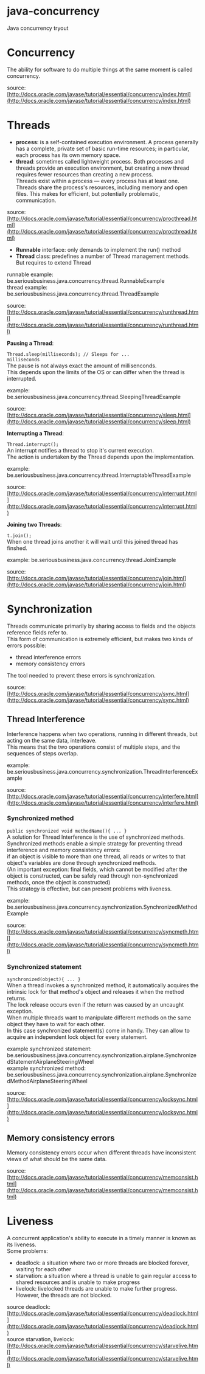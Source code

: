 java-concurrency
================

Java concurrency tryout  
  
# Concurrency  
  
The ability for software to do multiple things at the same moment is called concurrency.  
  
source: [http://docs.oracle.com/javase/tutorial/essential/concurrency/index.html](http://docs.oracle.com/javase/tutorial/essential/concurrency/index.html)  
  
# Threads  
  
- **process**: is a self-contained execution environment.  A process generally has a complete, private set of basic run-time resources;  in particular, each process has its own memory space.  
- **thread**: sometimes called lightweight process.  Both processes and threads provide an execution environment,  but creating a new thread requires fewer resources than creating a new process.  
Threads exist within a process — every process has at least one.  Threads share the process's resources, including memory and open files.  This makes for efficient, but potentially problematic, communication.  
  
source: [http://docs.oracle.com/javase/tutorial/essential/concurrency/procthread.html](http://docs.oracle.com/javase/tutorial/essential/concurrency/procthread.html)  
  
- **Runnable** interface: only demands to implement the run() method  
- **Thread** class: predefines a number of Thread management methods. But requires to extend Thread  
  
runnable example: be.seriousbusiness.java.concurrency.thread.RunnableExample  
thread example: be.seriousbusiness.java.concurrency.thread.ThreadExample  
  
source: [http://docs.oracle.com/javase/tutorial/essential/concurrency/runthread.html](http://docs.oracle.com/javase/tutorial/essential/concurrency/runthread.html)  
  
**Pausing a Thread**:  
  
<code>Thread.sleep(milliseconds); // Sleeps for ... milliseconds</code>  
The pause is not always exact the amount of millisenconds.  
This depends upon the limits of the OS or can differ when the thread is interrupted.  
  
example: be.seriousbusiness.java.concurrency.thread.SleepingThreadExample  
  
source: [http://docs.oracle.com/javase/tutorial/essential/concurrency/sleep.html](http://docs.oracle.com/javase/tutorial/essential/concurrency/sleep.html)  
  
**Interrupting a Thread**:  
  
<code>Thread.interrupt();</code>  
An interrupt notifies a thread to stop it's current execution.  
The action is undertaken by the Thread depends upon the implementation.  
  
example: be.seriousbusiness.java.concurrency.thread.InterruptableThreadExample  
  
source: [http://docs.oracle.com/javase/tutorial/essential/concurrency/interrupt.html](http://docs.oracle.com/javase/tutorial/essential/concurrency/interrupt.html)  
  
**Joining two Threads**:  
  
<code>t.join();</code>  
When one thread joins another it will wait until this joined thread has finshed.  
  
example: be.seriousbusiness.java.concurrency.thread.JoinExample  
  
source: [http://docs.oracle.com/javase/tutorial/essential/concurrency/join.html](http://docs.oracle.com/javase/tutorial/essential/concurrency/join.html)  
  
# Synchronization  
  
Threads communicate primarily by sharing access to fields and the objects reference fields refer to.  
This form of communication is extremely efficient, but makes two kinds of errors possible:  
- thread interference errors  
- memory consistency errors  

The tool needed to prevent these errors is synchronization.  
  
source: [http://docs.oracle.com/javase/tutorial/essential/concurrency/sync.html](http://docs.oracle.com/javase/tutorial/essential/concurrency/sync.html)  
  
## Thread Interference  

Interference happens when two operations, running in different threads, but acting on the same data, interleave.  
This means that the two operations consist of multiple steps, and the sequences of steps overlap.  
  
example: be.seriousbusiness.java.concurrency.synchronization.ThreadInterferenceExample  
  
source: [http://docs.oracle.com/javase/tutorial/essential/concurrency/interfere.html](http://docs.oracle.com/javase/tutorial/essential/concurrency/interfere.html)  
  
### Synchronized method  
  
<code>public synchronized void methodName(){ ... }</code>  
A solution for Thread Interference is the use of synchronized methods.  
Synchronized methods enable a simple strategy for preventing thread interference and memory consistency errors:  
if an object is visible to more than one thread, all reads or writes to that object's variables are done through synchronized methods.  
(An important exception: final fields, which cannot be modified after the object is constructed, can be safely read through non-synchronized methods, once the object is constructed)  
This strategy is effective, but can present problems with liveness.  
  
example: be.seriousbusiness.java.concurrency.synchronization.SynchronizedMethodExample  
  
source: [http://docs.oracle.com/javase/tutorial/essential/concurrency/syncmeth.html](http://docs.oracle.com/javase/tutorial/essential/concurrency/syncmeth.html)  
  
### Synchronized statement  
  
<code>synchronized(object){ ... }</code>  
When a thread invokes a synchronized method, it automatically acquires the intrinsic lock for that method's object and releases it when the method returns.  
The lock release occurs even if the return was caused by an uncaught exception.  
When multiple threads want to manipulate different methods on the same object they have to wait for each other.  
In this case synchronized statement(s) come in handy. They can allow to acquire an independent lock object for every statement.  
  
example synchronized statement:   be.seriousbusiness.java.concurrency.synchronization.airplane.SynchronizedStatementAirplaneSteeringWheel  
example synchronized method:  
be.seriousbusiness.java.concurrency.synchronization.airplane.SynchronizedMethodAirplaneSteeringWheel  
  
source: [http://docs.oracle.com/javase/tutorial/essential/concurrency/locksync.html](http://docs.oracle.com/javase/tutorial/essential/concurrency/locksync.html)  
  
## Memory consistency errors  
  
Memory consistency errors occur when different threads have inconsistent views of what should be the same data.  
  
source: [http://docs.oracle.com/javase/tutorial/essential/concurrency/memconsist.html](http://docs.oracle.com/javase/tutorial/essential/concurrency/memconsist.html)  
  
# Liveness  
  
A concurrent application's ability to execute in a timely manner is known as its liveness.  
Some problems:  
- deadlock: a situation where two or more threads are blocked forever, waiting for each other  
- starvation: a situation where a thread is unable to gain regular access to shared resources and is unable to make progress  
- livelock: livelocked threads are unable to make further progress. However, the threads are not blocked.  
  
source deadlock:  
[http://docs.oracle.com/javase/tutorial/essential/concurrency/deadlock.html](http://docs.oracle.com/javase/tutorial/essential/concurrency/deadlock.html)   
source starvation, livelock:  
[http://docs.oracle.com/javase/tutorial/essential/concurrency/starvelive.html](http://docs.oracle.com/javase/tutorial/essential/concurrency/starvelive.html)  

  

